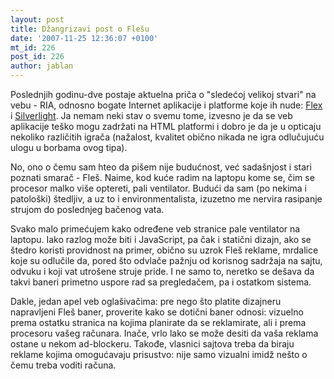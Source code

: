 ```yaml
---
layout: post
title: Džangrizavi post o Flešu
date: '2007-11-25 12:36:07 +0100'
mt_id: 226
post_id: 226
author: jablan
---
```

Poslednjih godinu-dve postaje aktuelna priča o "sledećoj velikoj stvari" na vebu - RIA, odnosno bogate Internet aplikacije i platforme koje ih nude: [Flex](http://www.adobe.com/products/flex/) i [Silverlight](http://silverlight.net/). Ja nemam neki stav o svemu tome, izvesno je da se veb aplikacije teško mogu zadržati na HTML platformi i dobro je da je u opticaju nekoliko različitih igrača (nažalost, kvalitet obično nikada ne igra odlučujuću ulogu u borbama ovog tipa).

No, ono o čemu sam hteo da pišem nije budućnost, već sadašnjost i stari poznati smarač - Fleš. Naime, kod kuće radim na laptopu kome se, čim se procesor malko više optereti, pali ventilator. Budući da sam (po nekima i patološki) štedljiv, a uz to i environmentalista, izuzetno me nervira rasipanje strujom do poslednjeg bačenog vata.

Svako malo primećujem kako određene veb stranice pale ventilator na laptopu. Iako razlog može biti i JavaScript, pa čak i statični dizajn, ako se štedro koristi providnost na primer, obično su uzrok Fleš reklame, mrdalice koje su odlučile da, pored što odvlače pažnju od korisnog sadržaja na sajtu, odvuku i koji vat utrošene struje pride. I ne samo to, neretko se dešava da takvi baneri primetno uspore rad sa pregledačem, pa i ostatkom sistema.

Dakle, jedan apel veb oglašivačima: pre nego što platite dizajneru napravljeni Fleš baner, proverite kako se dotični baner odnosi: vizuelno prema ostatku stranica na kojima planirate da se reklamirate, ali i prema procesoru vašeg računara. Inače, vrlo lako se može desiti da vaša reklama ostane u nekom ad-blockeru. Takođe, vlasnici sajtova treba da biraju reklame kojima omogućavaju prisustvo: nije samo vizualni imidž nešto o čemu treba voditi računa.

